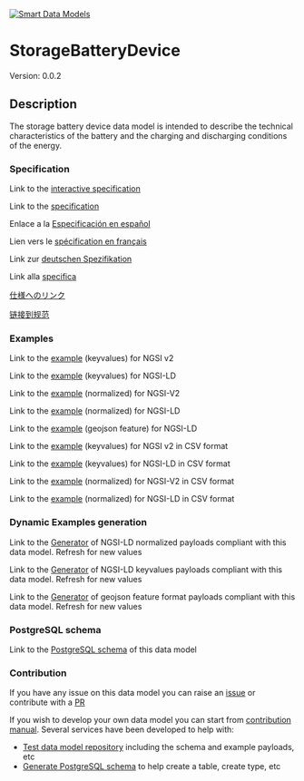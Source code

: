 [![Smart Data Models](https://smartdatamodels.org/wp-content/uploads/2022/01/SmartDataModels_logo.png "Logo")](https://smartdatamodels.org)
# StorageBatteryDevice
Version: 0.0.2

## Description 

The storage battery device data model is intended to describe the technical characteristics of the battery and the charging and discharging conditions of the energy.
### Specification

Link to the [interactive specification](https://swagger.lab.fiware.org/?url=https://smart-data-models.github.io/dataModel.Battery/StorageBatteryDevice/swagger.yaml)

Link to the [specification](https://github.com/smart-data-models/dataModel.Battery/blob/master/StorageBatteryDevice/doc/spec.md)

Enlace a la [Especificación en español](https://github.com/smart-data-models/dataModel.Battery/blob/master/StorageBatteryDevice/doc/spec_ES.md)

Lien vers le [spécification en français](https://github.com/smart-data-models/dataModel.Battery/blob/master/StorageBatteryDevice/doc/spec_FR.md)

Link zur [deutschen Spezifikation](https://github.com/smart-data-models/dataModel.Battery/blob/master/StorageBatteryDevice/doc/spec_DE.md)

Link alla [specifica](https://github.com/smart-data-models/dataModel.Battery/blob/master/StorageBatteryDevice/doc/spec_IT.md)

[仕様へのリンク](https://github.com/smart-data-models/dataModel.Battery/blob/master/StorageBatteryDevice/doc/spec_JA.md)

[链接到规范](https://github.com/smart-data-models/dataModel.Battery/blob/master/StorageBatteryDevice/doc/spec_ZH.md)
### Examples

Link to the [example](https://smart-data-models.github.io/dataModel.Battery/StorageBatteryDevice/examples/example.json) (keyvalues) for NGSI v2

Link to the [example](https://smart-data-models.github.io/dataModel.Battery/StorageBatteryDevice/examples/example.jsonld) (keyvalues) for NGSI-LD

Link to the [example](https://smart-data-models.github.io/dataModel.Battery/StorageBatteryDevice/examples/example-normalized.json) (normalized) for NGSI-V2

Link to the [example](https://smart-data-models.github.io/dataModel.Battery/StorageBatteryDevice/examples/example-normalized.jsonld) (normalized) for NGSI-LD

Link to the [example](https://smart-data-models.github.io/dataModel.Battery/StorageBatteryDevice/examples/example-geojsonfeature.json) (geojson feature) for NGSI-LD

Link to the [example](https://smart-data-models.github.io/dataModel.Battery/StorageBatteryDevice/examples/example.json.csv) (keyvalues) for NGSI v2 in CSV format

Link to the [example](https://smart-data-models.github.io/dataModel.Battery/StorageBatteryDevice/examples/example.jsonld.csv) (keyvalues) for NGSI-LD in CSV format

Link to the [example](https://smart-data-models.github.io/dataModel.Battery/StorageBatteryDevice/examples/example-normalized.json.csv) (normalized) for NGSI-V2 in CSV format

Link to the [example](https://smart-data-models.github.io/dataModel.Battery/StorageBatteryDevice/examples/example-normalized.jsonld.csv) (normalized) for NGSI-LD in CSV format
### Dynamic Examples generation

Link to the [Generator](https://smartdatamodels.org/extra/ngsi-ld_generator.php?schemaUrl=https://raw.githubusercontent.com/smart-data-models/dataModel.Battery/master/StorageBatteryDevice/schema.json&email=info@smartdatamodels.org) of NGSI-LD normalized payloads compliant with this data model. Refresh for new values

Link to the [Generator](https://smartdatamodels.org/extra/ngsi-ld_generator_keyvalues.php?schemaUrl=https://raw.githubusercontent.com/smart-data-models/dataModel.Battery/master/StorageBatteryDevice/schema.json&email=info@smartdatamodels.org) of NGSI-LD keyvalues payloads compliant with this data model. Refresh for new values

Link to the [Generator](https://smartdatamodels.org/extra/geojson_features_generator.php?schemaUrl=https://raw.githubusercontent.com/smart-data-models/dataModel.Battery/master/StorageBatteryDevice/schema.json&email=info@smartdatamodels.org) of geojson feature format payloads compliant with this data model. Refresh for new values
### PostgreSQL schema

Link to the [PostgreSQL schema](https://smart-data-models.github.io/dataModel.Battery/StorageBatteryDevice/schema.sql) of this data model
### Contribution

 If you have any issue on this data model you can raise an [issue](https://github.com/smart-data-models/dataModel.Battery/issues)  or contribute with a [PR](https://github.com/smart-data-models/dataModel.Battery/pulls)

 If you wish to develop your own data model you can start from [contribution manual](https://bit.ly/contribution_manual). Several services have been developed to help with: 
 - [Test data model repository](https://smartdatamodels.org/index.php/data-models-contribution-api/) including the schema and example payloads, etc
 - [Generate PostgreSQL schema](https://smartdatamodels.org/index.php/sql-service/) to help create a table, create type, etc